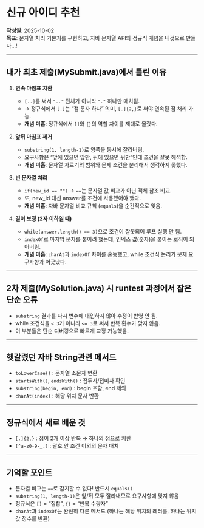 # 신규 아이디 추천  

**작성일**: 2025-10-02  
**목표**: 문자열 처리 기본기를 구현하고, 자바 문자열 API와 정규식 개념을 내것으로 만들자...!

---

## 내가 최초 제출(MySubmit.java)에서 틀린 이유
1. **연속 마침표 치환**
   - `[..]`를 써서 `".."` 전체가 아니라 `"."` 하나만 매치됨.
   - → 정규식에서 `[.]`는 “점 문자 하나” 의미, `[.]{2,}`로 써야 연속된 점 처리 가능.  
   - **개념 미흡**: 정규식에서 `[]`와 `{}`의 역할 차이를 제대로 몰랐다.

2. **앞뒤 마침표 제거**
   - `substring(1, length-1)`로 양쪽을 동시에 잘라버림.  
   - 요구사항은 “앞에 있으면 앞만, 뒤에 있으면 뒤만”인데 조건을 잘못 해석함.  
   - **개념 미흡**: 문자열 자르기의 범위와 문제 조건을 분리해서 생각하지 못했다.

3. **빈 문자열 처리**
   - `if(new_id == "")` → `==`는 문자열 값 비교가 아닌 객체 참조 비교.  
   - 또, new_id 대신 answer를 조건에 사용했어야 했다.  
   - **개념 미흡**: 자바 문자열 비교 규칙 (`equals`)을 순간적으로 잊음.  

4. **길이 보정 (2자 이하일 때)**
   - `while(answer.length() == 3)`으로 조건이 잘못되어 루프 실행 안 됨.  
   - `indexOf`로 마지막 문자를 붙이려 했는데, 인덱스 값(숫자)을 붙이는 로직이 되어버림.  
   - **개념 미흡**: `charAt`과 `indexOf` 차이를 혼동했고, while 조건식 논리가 문제 요구사항과 어긋났다.  

---

## 2차 제출(MySolution.java) 시 runtest 과정에서 잡은 단순 오류
- `substring` 결과를 다시 변수에 대입하지 않아 수정이 반영 안 됨.  
- while 조건식을 `< 3`가 아니라 `<= 3`로 써서 반복 횟수가 맞지 않음.  
- 이 부분들은 단순 디버깅으로 빠르게 교정 가능했음.  

---

## 헷갈렸던 자바 String관련 메서드
- `toLowerCase()` : 문자열 소문자 변환  
- `startsWith()`, `endsWith()` : 접두사/접미사 확인  
- `substring(begin, end)` : begin 포함, end 제외  
- `charAt(index)` : 해당 위치 문자 반환  

---

## 정규식에서 새로 배운 것
- `[.]{2,}` : 점이 2개 이상 반복 → 하나의 점으로 치환  
- `[^a-z0-9-_.]` : 괄호 안 조건 이외의 문자 매치  

---

## 기억할 포인트
- 문자열 비교는 `==`로 감지할 수 없다! 반드시 `equals()`  
- `substring(1, length-1)`은 앞/뒤 모두 잘라내므로 요구사항에 맞지 않음  
- 정규식은 `[]` = “집합”, `{}` = “반복 수량자”  
- `charAt`과 `indexOf`는 완전히 다른 메서드 (하나는 해당 위치의 레터를, 하나는 위치값 정수를 반환)

